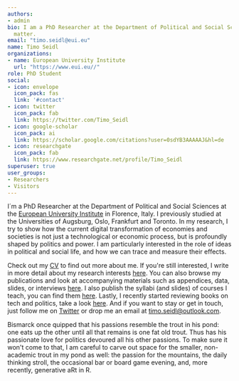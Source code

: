 ```yaml
---
authors:
- admin
bio: I am a PhD Researcher at the Department of Political and Social Science at the European University Institute
  matter.
email: "timo.seidl@eui.eu"
name: Timo Seidl
organizations:
- name: European University Institute
  url: "https://www.eui.eu//"
role: PhD Student
social:
- icon: envelope
  icon_pack: fas
  link: '#contact'
- icon: twitter
  icon_pack: fab
  link: https://twitter.com/Timo_Seidl
- icon: google-scholar
  icon_pack: ai
  link: https://scholar.google.com/citations?user=0sdYB3AAAAAJ&hl=de
- icon: researchgate
  icon_pack: fab
  link: https://www.researchgate.net/profile/Timo_Seidl
superuser: true
user_groups:
- Researchers
- Visitors
---
```

I´m a PhD Researcher at the Department of Political and Social Sciences at the [European University Institute](https://www.eui.eu/) in Florence, Italy. I previously studied at the Universities of Augsburg, Oslo, Frankfurt and Toronto. In my research, I try to show how the current digital transformation of economies and societies is not just a technological or economic process, but is profoundly shaped by politics and power. I am particularly interested in the role of ideas in political and social life, and how we can trace and measure their effects. 

Check out my [CV](files/CV_Seidl.pdf) to find out more about me. If you're still interested, I write in more detail about my research interests [here](/research). You can also browse my publications and look at accompanying materials such as appendices, data, slides, or interviews [here](/publication). I also publish the syllabi (and slides) of courses I teach, you can find them [here](/teaching). Lastly, I recently started reviewing books on tech and politics, take a look [here](/post). And if you want to stay or get in touch, just follow me on [Twitter](https://twitter.com/Timo_Seidl) or drop me an email at <timo.seidl@outlook.com>.

Bismarck once quipped that his passions resemble the trout in his pond: one eats up the other until all that remains is one fat old trout. Thus has his passionate love for politics devoured all his other passions. To make sure it won't come to that, I am careful to carve out space for the smaller, non-academic trout in my pond as well: the passion for the mountains, the daily thinking stroll, the occasional bar or board game evening, and, more recently, generative aRt in R.